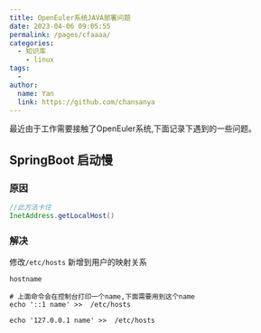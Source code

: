 ```yaml
---
title: OpenEuler系统JAVA部署问题
date: 2023-04-06 09:05:55
permalink: /pages/cfaaaa/
categories:
  - 知识库
    - linux
tags:
  - 
author: 
  name: Yan
  link: https://github.com/chansanya
---
```


最近由于工作需要接触了OpenEuler系统,下面记录下遇到的一些问题。
<!-- more -->


## SpringBoot 启动慢

### 原因
```java
//此方法卡住
InetAddress.getLocalHost()
```

### 解决

修改`/etc/hosts` 新增到用户的映射关系
```shell 
hostname

# 上面命令会在控制台打印一个name,下面需要用到这个name
echo '::1 name' >>  /etc/hosts

echo '127.0.0.1 name' >>  /etc/hosts
```

